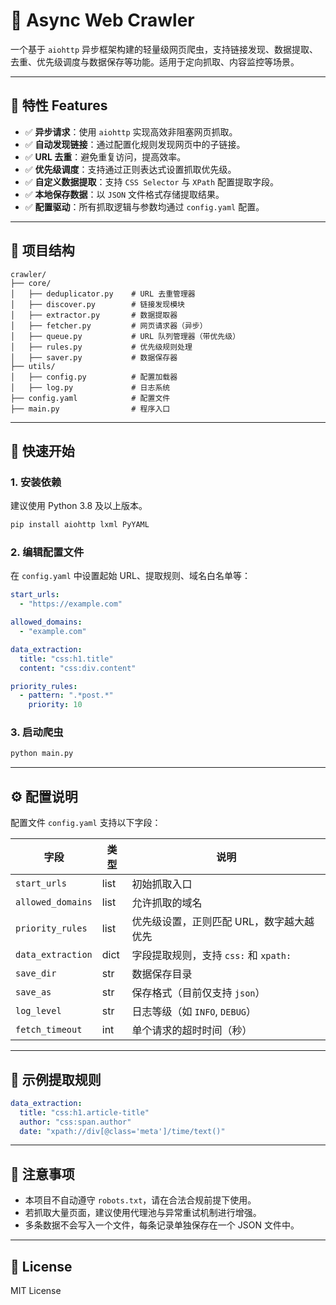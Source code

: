 
# 🚀 Async Web Crawler

一个基于 `aiohttp` 异步框架构建的轻量级网页爬虫，支持链接发现、数据提取、去重、优先级调度与数据保存等功能。适用于定向抓取、内容监控等场景。

---

## 🌟 特性 Features

* ✅ **异步请求**：使用 `aiohttp` 实现高效非阻塞网页抓取。
* ✅ **自动发现链接**：通过配置化规则发现网页中的子链接。
* ✅ **URL 去重**：避免重复访问，提高效率。
* ✅ **优先级调度**：支持通过正则表达式设置抓取优先级。
* ✅ **自定义数据提取**：支持 `CSS Selector` 与 `XPath` 配置提取字段。
* ✅ **本地保存数据**：以 `JSON` 文件格式存储提取结果。
* ✅ **配置驱动**：所有抓取逻辑与参数均通过 `config.yaml` 配置。

---

## 📁 项目结构

```
crawler/
├── core/
│   ├── deduplicator.py    # URL 去重管理器
│   ├── discover.py        # 链接发现模块
│   ├── extractor.py       # 数据提取器
│   ├── fetcher.py         # 网页请求器（异步）
│   ├── queue.py           # URL 队列管理器（带优先级）
│   ├── rules.py           # 优先级规则处理
│   ├── saver.py           # 数据保存器
├── utils/
│   ├── config.py          # 配置加载器
│   ├── log.py             # 日志系统
├── config.yaml            # 配置文件
├── main.py                # 程序入口
```

---

## 🚀 快速开始

### 1. 安装依赖

建议使用 Python 3.8 及以上版本。

```bash
pip install aiohttp lxml PyYAML
```

### 2. 编辑配置文件

在 `config.yaml` 中设置起始 URL、提取规则、域名白名单等：

```yaml
start_urls:
  - "https://example.com"

allowed_domains:
  - "example.com"

data_extraction:
  title: "css:h1.title"
  content: "css:div.content"

priority_rules:
  - pattern: ".*post.*"
    priority: 10
```

### 3. 启动爬虫

```bash
python main.py
```

---

## ⚙️ 配置说明

配置文件 `config.yaml` 支持以下字段：

| 字段                | 类型   | 说明                          |
| ----------------- | ---- | --------------------------- |
| `start_urls`      | list | 初始抓取入口                      |
| `allowed_domains` | list | 允许抓取的域名                     |
| `priority_rules`  | list | 优先级设置，正则匹配 URL，数字越大越优先      |
| `data_extraction` | dict | 字段提取规则，支持 `css:` 和 `xpath:` |
| `save_dir`        | str  | 数据保存目录                      |
| `save_as`         | str  | 保存格式（目前仅支持 `json`）          |
| `log_level`       | str  | 日志等级（如 `INFO`, `DEBUG`）     |
| `fetch_timeout`   | int  | 单个请求的超时时间（秒）                |

---

## 🔧 示例提取规则

```yaml
data_extraction:
  title: "css:h1.article-title"
  author: "css:span.author"
  date: "xpath://div[@class='meta']/time/text()"
```

---

## 📌 注意事项

* 本项目不自动遵守 `robots.txt`，请在合法合规前提下使用。
* 若抓取大量页面，建议使用代理池与异常重试机制进行增强。
* 多条数据不会写入一个文件，每条记录单独保存在一个 JSON 文件中。

---

## 📄 License

MIT License




